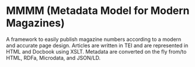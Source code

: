 # MMMM (Metadata Model for Modern Magazines)

A framework to easily publish magazine numbers according to a modern and accurate page design. Articles are written in TEI and are represented in HTML and Docbook using XSLT. Metadata are converted on the fly from/to HTML, RDFa, Microdata, and JSON/LD.
